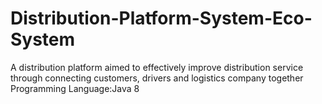 # Distribution-Platform-System-Eco-System
A distribution platform aimed to effectively improve distribution service through connecting customers, drivers and logistics company together
Programming Language:Java 8
